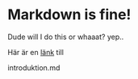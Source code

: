 # Markdown is fine!
Dude will I do this or whaaat?
yep..

Här är en [länk](#Introduktion) till

introduktion.md

